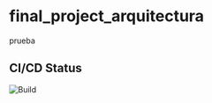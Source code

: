 # final_project_arquitectura
prueba

## CI/CD Status

![Build](https://github.com/amanza17/final_project_arquitectura/src)
